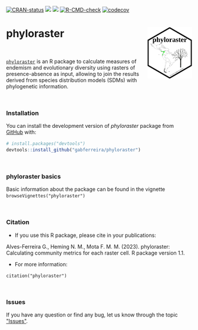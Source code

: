 <!-- badges: start -->

[![CRAN-status](https://www.r-pkg.org/badges/version/phyloraster?color=green)](https://cran.r-project.org/package=phyloraster) [![](http://cranlogs.r-pkg.org/badges/grand-total/phyloraster?color=green)](https://cran.r-project.org/package=phyloraster) [![](http://cranlogs.r-pkg.org/badges/phyloraster?color=green)](https://cran.r-project.org/package=phyloraster) [![R-CMD-check](https://github.com/gabferreira/phyloraster/actions/workflows/R-CMD-check.yaml/badge.svg)](https://github.com/gabferreira/phyloraster/actions/workflows/R-CMD-check.yaml) [![codecov](https://codecov.io/gh/gabferreira/phyloraster/branch/master/graph/badge.svg)](https://app.codecov.io/gh/gabferreira/phyloraster)

<!-- badges: end -->

# phyloraster <a href="https://github.com/gabferreira/phyloraster"><img src="man/figures/logo.png" alt="phyloraster website" align="right" height="139"/></a>

<br>

[`phyloraster`](https://github.com/gabferreira/phyloraster) is an R package to calculate measures of endemism and evolutionary diversity using rasters of presence-absence as input, allowing to join the results derived from species distribution models (SDMs) with phylogenetic information.

<br>

### Installation

You can install the development version of *phyloraster* package from [GitHub](https://github.com/) with:

``` r
# install.packages("devtools")
devtools::install_github("gabferreira/phyloraster")
```

<br>

### phyloraster basics

Basic information about the package can be found in the vignette `browseVignettes("phyloraster")`

<br>

### Citation

- If you use this R package, please cite in your publications: <br>

Alves-Ferreira G., Heming N. M., Mota F. M. M. (2023). phyloraster: Calculating
  community metrics for each raster cell. R package version 1.1.

- For more information:

```         
citation("phyloraster")
```

<br>

### Issues

If you have any question or find any bug, let us know through the topic ["Issues"](https://github.com/gabferreira/phyloraster/issues).

<br>
